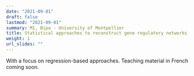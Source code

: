 ```yaml
---
date: "2021-09-01"
draft: false
lastmod: "2021-09-01"
summary: M1, Bipa - University of Montpellier
title: Statistical approaches to reconstruct gene regulatory networks
weight: 1
url_slides: ""
---
```


With a focus on regression-based approaches. Teaching material in French coming soon.